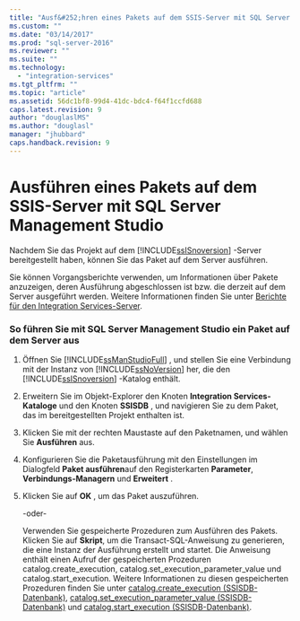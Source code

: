 ```yaml
---
title: "Ausf&#252;hren eines Pakets auf dem SSIS-Server mit SQL Server Management Studio | Microsoft Docs"
ms.custom: ""
ms.date: "03/14/2017"
ms.prod: "sql-server-2016"
ms.reviewer: ""
ms.suite: ""
ms.technology: 
  - "integration-services"
ms.tgt_pltfrm: ""
ms.topic: "article"
ms.assetid: 56dc1bf8-99d4-41dc-bdc4-f64f1ccfd688
caps.latest.revision: 9
author: "douglaslMS"
ms.author: "douglasl"
manager: "jhubbard"
caps.handback.revision: 9
---
```

# Ausf&#252;hren eines Pakets auf dem SSIS-Server mit SQL Server Management Studio
  Nachdem Sie das Projekt auf dem [!INCLUDE[ssISnoversion](../../includes/ssisnoversion-md.md)] -Server bereitgestellt haben, können Sie das Paket auf dem Server ausführen.  
  
 Sie können Vorgangsberichte verwenden, um Informationen über Pakete anzuzeigen, deren Ausführung abgeschlossen ist bzw. die derzeit auf dem Server ausgeführt werden. Weitere Informationen finden Sie unter [Berichte für den Integration Services-Server](../../integration-services/performance/reports-for-the-integration-services-server.md).  
  
### So führen Sie mit SQL Server Management Studio ein Paket auf dem Server aus  
  
1.  Öffnen Sie [!INCLUDE[ssManStudioFull](../../includes/ssmanstudiofull-md.md)] , und stellen Sie eine Verbindung mit der Instanz von [!INCLUDE[ssNoVersion](../../includes/ssnoversion-md.md)] her, die den [!INCLUDE[ssISnoversion](../../includes/ssisnoversion-md.md)] -Katalog enthält.  
  
2.  Erweitern Sie im Objekt-Explorer den Knoten **Integration Services-Kataloge** und den Knoten **SSISDB** , und navigieren Sie zu dem Paket, das im bereitgestellten Projekt enthalten ist.  
  
3.  Klicken Sie mit der rechten Maustaste auf den Paketnamen, und wählen Sie **Ausführen** aus.  
  
4.  Konfigurieren Sie die Paketausführung mit den Einstellungen im Dialogfeld **Paket ausführen**auf den Registerkarten **Parameter**, **Verbindungs-Managern** und **Erweitert** .  
  
5.  Klicken Sie auf **OK** , um das Paket auszuführen.  
  
     -oder-  
  
     Verwenden Sie gespeicherte Prozeduren zum Ausführen des Pakets. Klicken Sie auf **Skript**, um die Transact-SQL-Anweisung zu generieren, die eine Instanz der Ausführung erstellt und startet. Die Anweisung enthält einen Aufruf der gespeicherten Prozeduren catalog.create_execution, catalog.set_execution_parameter_value und catalog.start_execution. Weitere Informationen zu diesen gespeicherten Prozeduren finden Sie unter [catalog.create_execution &#40;SSISDB-Datenbank&#41;](../../integration-services/system-stored-procedures/catalog-create-execution-ssisdb-database.md), [catalog.set_execution_parameter_value &#40;SSISDB-Datenbank&#41;](../../integration-services/system-stored-procedures/catalog-set-execution-parameter-value-ssisdb-database.md) und [catalog.start_execution &#40;SSISDB-Datenbank&#41;](../../integration-services/system-stored-procedures/catalog-start-execution-ssisdb-database.md).  
  
  
